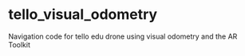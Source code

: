 # tello_visual_odometry
Navigation code for tello edu drone using visual odometry and the AR Toolkit 
